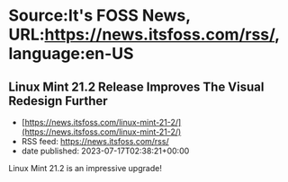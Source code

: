 # Source:It's FOSS News, URL:https://news.itsfoss.com/rss/, language:en-US

## Linux Mint 21.2 Release Improves The Visual Redesign Further
 - [https://news.itsfoss.com/linux-mint-21-2/](https://news.itsfoss.com/linux-mint-21-2/)
 - RSS feed: https://news.itsfoss.com/rss/
 - date published: 2023-07-17T02:38:21+00:00

Linux Mint 21.2 is an impressive upgrade!

